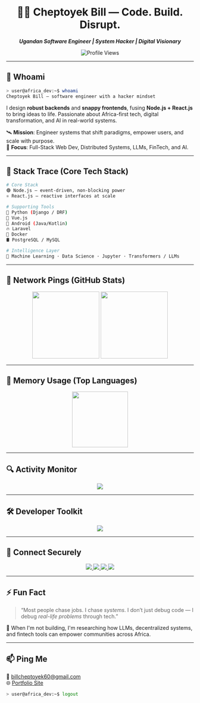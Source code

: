 <h1 align="center">👨‍💻 Cheptoyek Bill — Code. Build. Disrupt.</h1>
<p align="center"><b><i>Ugandan Software Engineer | System Hacker | Digital Visionary</i></b></p>

<p align="center">
  <img src="https://komarev.com/ghpvc/?username=bill-cheptoyek&label=Terminal%20Pings&color=00ff9f&style=flat-square" alt="Profile Views"/>
</p>

---

## 🧬 Whoami

```bash
> user@africa_dev:~$ whoami
Cheptoyek Bill — software engineer with a hacker mindset
```

I design **robust backends** and **snappy frontends**, fusing **Node.js + React.js** to bring ideas to life. Passionate about Africa-first tech, digital transformation, and AI in real-world systems.

🛰️ **Mission**: Engineer systems that shift paradigms, empower users, and scale with purpose.  
🧠 **Focus**: Full-Stack Web Dev, Distributed Systems, LLMs, FinTech, and AI.

---

## 🧩 Stack Trace (Core Tech Stack)

```bash
# Core Stack
🟢 Node.js — event-driven, non-blocking power  
⚛️ React.js — reactive interfaces at scale

# Supporting Tools
🐍 Python (Django / DRF)  
🌱 Vue.js  
📱 Android (Java/Kotlin)  
🔥 Laravel  
🐳 Docker  
🛢️ PostgreSQL / MySQL

# Intelligence Layer
🧠 Machine Learning · Data Science · Jupyter · Transformers / LLMs
```

---

## 📡 Network Pings (GitHub Stats)

<p align="center">
  <img src="https://github-readme-stats.vercel.app/api?username=bill-cheptoyek&show_icons=true&theme=tokyonight" height="180" />
  <img src="https://github-readme-streak-stats.herokuapp.com/?user=bill-cheptoyek&theme=tokyonight" height="180" />
</p>

---

## 🧠 Memory Usage (Top Languages)

<p align="center">
  <img src="https://github-readme-stats.vercel.app/api/top-langs/?username=bill-cheptoyek&layout=compact&theme=tokyonight" height="150"/>
</p>

---

## 🔍 Activity Monitor

<p align="center">
  <img src="https://github-readme-activity-graph.vercel.app/graph?username=bill-cheptoyek&theme=tokyo-night&hide_border=true&area=true" />
</p>

---

## 🛠️ Developer Toolkit

<p align="center">
  <img src="https://skillicons.dev/icons?i=nodejs,react,python,js,java,vue,laravel,docker,git,github,vscode,androidstudio,postgres,mysql,jupyter" />
</p>

---

## 🔐 Connect Securely

<p align="center">
  <a href="https://www.linkedin.com/in/cheptoyekbill1" target="_blank">
    <img src="https://img.shields.io/badge/LinkedIn-0A66C2?style=for-the-badge&logo=linkedin&logoColor=white"/>
  </a>
  <a href="https://stackoverflow.com/users/yourprofile" target="_blank">
    <img src="https://img.shields.io/badge/StackOverflow-F58025?style=for-the-badge&logo=stack-overflow&logoColor=white"/>
  </a>
  <a href="https://www.kaggle.com/cheptoyekbill" target="_blank">
    <img src="https://img.shields.io/badge/Kaggle-20BEFF?style=for-the-badge&logo=kaggle&logoColor=white"/>
  </a>
  <a href="https://twitter.com/trojan__bill" target="_blank">
    <img src="https://img.shields.io/badge/Twitter-14171A?style=for-the-badge&logo=twitter&logoColor=1DA1F2"/>
  </a>
</p>

---

## ⚡ Fun Fact

> “Most people chase jobs. I chase *systems*. I don’t just debug code — I debug *real-life problems* through tech.”

🧠 When I'm not building, I'm researching how LLMs, decentralized systems, and fintech tools can empower communities across Africa.

---

## 📫 Ping Me

📧 [billcheptoyek60@gmail.com](mailto:billcheptoyek60@gmail.com)  
🌐 [Portfolio Site](https://bill-cheptoyek.github.io/CHEPTOYEK-BILL/#home)

```bash
> user@africa_dev:~$ logout
```
